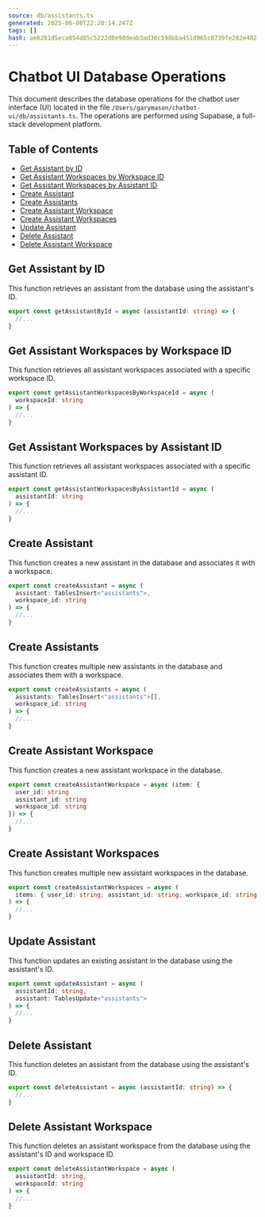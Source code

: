 ```yaml
---
source: db/assistants.ts
generated: 2025-06-08T22:20:14.247Z
tags: []
hash: ae6281d5eca054d85c5222d8e98deab3ad36c598bba451d965c0739fe282e482
---
```


# Chatbot UI Database Operations

This document describes the database operations for the chatbot user interface (UI) located in the file `/Users/garymason/chatbot-ui/db/assistants.ts`. The operations are performed using Supabase, a full-stack development platform.

## Table of Contents

- [Get Assistant by ID](#get-assistant-by-id)
- [Get Assistant Workspaces by Workspace ID](#get-assistant-workspaces-by-workspace-id)
- [Get Assistant Workspaces by Assistant ID](#get-assistant-workspaces-by-assistant-id)
- [Create Assistant](#create-assistant)
- [Create Assistants](#create-assistants)
- [Create Assistant Workspace](#create-assistant-workspace)
- [Create Assistant Workspaces](#create-assistant-workspaces)
- [Update Assistant](#update-assistant)
- [Delete Assistant](#delete-assistant)
- [Delete Assistant Workspace](#delete-assistant-workspace)

## Get Assistant by ID

This function retrieves an assistant from the database using the assistant's ID.

```ts
export const getAssistantById = async (assistantId: string) => {
  //...
}
```

## Get Assistant Workspaces by Workspace ID

This function retrieves all assistant workspaces associated with a specific workspace ID.

```ts
export const getAssistantWorkspacesByWorkspaceId = async (
  workspaceId: string
) => {
  //...
}
```

## Get Assistant Workspaces by Assistant ID

This function retrieves all assistant workspaces associated with a specific assistant ID.

```ts
export const getAssistantWorkspacesByAssistantId = async (
  assistantId: string
) => {
  //...
}
```

## Create Assistant

This function creates a new assistant in the database and associates it with a workspace.

```ts
export const createAssistant = async (
  assistant: TablesInsert<"assistants">,
  workspace_id: string
) => {
  //...
}
```

## Create Assistants

This function creates multiple new assistants in the database and associates them with a workspace.

```ts
export const createAssistants = async (
  assistants: TablesInsert<"assistants">[],
  workspace_id: string
) => {
  //...
}
```

## Create Assistant Workspace

This function creates a new assistant workspace in the database.

```ts
export const createAssistantWorkspace = async (item: {
  user_id: string
  assistant_id: string
  workspace_id: string
}) => {
  //...
}
```

## Create Assistant Workspaces

This function creates multiple new assistant workspaces in the database.

```ts
export const createAssistantWorkspaces = async (
  items: { user_id: string; assistant_id: string; workspace_id: string }[]
) => {
  //...
}
```

## Update Assistant

This function updates an existing assistant in the database using the assistant's ID.

```ts
export const updateAssistant = async (
  assistantId: string,
  assistant: TablesUpdate<"assistants">
) => {
  //...
}
```

## Delete Assistant

This function deletes an assistant from the database using the assistant's ID.

```ts
export const deleteAssistant = async (assistantId: string) => {
  //...
}
```

## Delete Assistant Workspace

This function deletes an assistant workspace from the database using the assistant's ID and workspace ID.

```ts
export const deleteAssistantWorkspace = async (
  assistantId: string,
  workspaceId: string
) => {
  //...
}
```